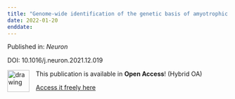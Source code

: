 ```yaml
---
title: "Genome-wide identification of the genetic basis of amyotrophic lateral sclerosis."
date: 2022-01-20
enddate:
---
```


Published in: *Neuron*

DOI: 10.1016/j.neuron.2021.12.019

<img src="https://upload.wikimedia.org/wikipedia/commons/thumb/7/77/Open_Access_logo_PLoS_transparent.svg/800px-Open_Access_logo_PLoS_transparent.svg.png" alt="drawing" width="50" align="left"/> &nbsp;&nbsp;&nbsp;This publication is available in **Open Access**! (Hybrid OA)

&nbsp;&nbsp;&nbsp;[Access it freely here](https://doi.org/10.1016/j.neuron.2021.12.019
)

